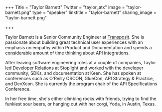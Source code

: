 +++
Title = "Taylor Barnett"
Twitter = "taylor_atx"
image = "taylor-barnett.png"
type = "speaker"
linktitle = "taylor-barnett"
sharing_image = "taylor-barnett.png"

+++

Taylor Barnett is a Senior Community Engineer at <a href="https://www.transposit.com/">Transposit</a>. She is passionate about building great technical user experiences with an emphasis on empathy within Product and Documentation and spends a considerable amount of time thinking about API integrations.

After leaving software engineering roles at a couple of companies, Taylor led Developer Relations at Stoplight and worked with the developer community, SDKs, and documentation at Keen. She has spoken at conferences such as O'Reilly OSCON, GlueCon, API Strategy & Practice, and DevXcon. She is currently the program chair of the API Specifications Conference.

In her free time, she's either climbing rocks with friends, trying to find the funkiest sour beers, or hanging out with her corgi, Yoda, in Austin, Texas.
